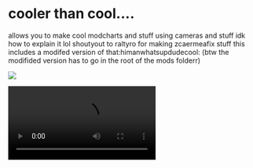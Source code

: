 # cooler than cool....

allows you to make cool modcharts and stuff using cameras and stuff idk how to explain it lol
shoutyout to raltyro for making zcaermeafix stuff this includes a modifed version of that:himanwhatsupdudecool:
(btw the modifided version has to go in the root of the mods folderr) 

![](https://cdn.discordapp.com/attachments/1044355224409743371/1044355227391885312/image.png)

![](https://cdn.discordapp.com/attachments/1044355224409743371/1044355694360526958/2022-11-21_15-56-16.mp4)